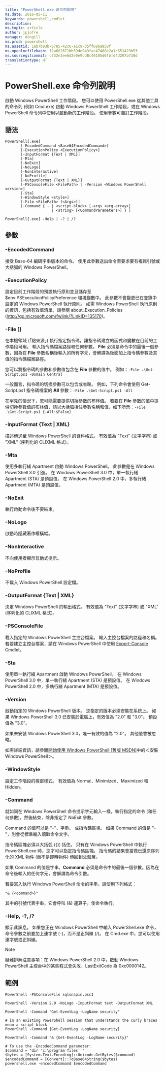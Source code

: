 ```yaml
---
title: "PowerShell.exe 命令列說明"
ms.date: 2016-05-11
keywords: powershell,cmdlet
description: 
ms.topic: article
author: jpjofre
manager: dongill
ms.prod: powershell
ms.assetid: 1ab7b93b-6785-42c6-a1c9-35ff686a958f
ms.openlocfilehash: f2a682671bb39de943fac47488e2a1c651423b53
ms.sourcegitcommit: c732e3ee6d2e0e9cd8c40105d6fbfd4d207b730d
translationtype: HT
---
```

# <a name="powershellexe-command-line-help"></a>PowerShell.exe 命令列說明
啟動 Windows PowerShell 工作階段。 您可以使用 PowerShell.exe 從其他工具的命令列 (例如 Cmd.exe) 啟動 Windows PowerShell 工作階段，或在 Windows PowerShell 命令列中使用以啟動新的工作階段。 使用參數可自訂工作階段。

## <a name="syntax"></a>語法

```
PowerShell[.exe]
       [-EncodedCommand <Base64EncodedCommand>]
       [-ExecutionPolicy <ExecutionPolicy>]
       [-InputFormat {Text | XML}] 
       [-Mta]
       [-NoExit]
       [-NoLogo]
       [-NonInteractive] 
       [-NoProfile] 
       [-OutputFormat {Text | XML}] 
       [-PSConsoleFile <FilePath> | -Version <Windows PowerShell version>]
       [-Sta]
       [-WindowStyle <style>]
       [-File <FilePath> [<Args>]]
       [-Command { - | <script-block> [-args <arg-array>]
                     | <string> [<CommandParameters>] } ]

PowerShell[.exe] -Help | -? | /?
```

## <a name="parameters"></a>參數

### <a name="-encodedcommand-base64encodedcommand"></a>-EncodedCommand <Base64EncodedCommand>
接受 Base-64 編碼字串版本的命令。 使用此參數送出命令至要求要有複雜引號或大括弧的 Windows PowerShell。

### <a name="-executionpolicy-executionpolicy"></a>-ExecutionPolicy <ExecutionPolicy>
設定目前工作階段的預設執行原則並且儲存至 $env:PSExecutionPolicyPreference 環境變數中。 此參數不會變更已在登錄中設定的 Windows PowerShell 執行原則。 如需 Windows PowerShell 執行原則的資訊，包括有效值清單，請參閱 about_Execution_Policies (http://go.microsoft.com/fwlink/?LinkID=135170)。

### <a name="-file-filepath-parameters"></a>-File <FilePath> \[<Parameters>]
在本機領域 (「點來源」) 執行指定指令碼，讓指令碼建立的函式和變數在目前的工作階段可用。 輸入指令碼檔案路徑和任何參數。 **File** 必須是命令中的最後一個參數，因為在 **File** 參數名稱後輸入的所有字元，會解譯為後面加上指令碼參數及其值的指令碼檔案路徑。

您可以將指令碼的參數和參數值包含在 **File** 參數的值中。 例如：`-File .\Get-Script.ps1 -Domain Central`

一般而言，指令碼的切換參數可以包含或省略。 例如，下列命令會使用 Get-Script.ps1 指令碼檔案的 **All** 參數：`-File .\Get-Script.ps1 -All`

在罕見的情況下，您可能需要提供切換參數的布林值。 若要在 **File** 參數的值中提供切換參數值的布林值，請以大括弧括住參數名稱和值，如下所示︰`-File .\Get-Script.ps1 {-All:$False}`

### <a name="-inputformat-text-xml"></a>-InputFormat {Text | XML}
描述傳送至 Windows PowerShell 的資料格式。 有效值為 "Text" (文字字串) 或 "XML" (序列化的 CLIXML 格式)。

### <a name="-mta"></a>-Mta
使用多執行緒 Apartment 啟動 Windows PowerShell。 此參數是在 Windows PowerShell 3.0 引進。 在 Windows PowerShell 3.0 中，單一執行緒 Apartment (STA) 是預設值。 在 Windows PowerShell 2.0 中，多執行緒 Apartment (MTA) 是預設值。

### <a name="-noexit"></a>-NoExit
執行啟動命令後不要結束。

### <a name="-nologo"></a>-NoLogo
啟動時隱藏著作權橫幅。

### <a name="-noninteractive"></a>-NonInteractive
不向使用者顯示互動式提示。

### <a name="-noprofile"></a>-NoProfile
不載入 Windows PowerShell 設定檔。

### <a name="-outputformat-text-xml"></a>-OutputFormat {Text | XML}
決定 Windows PowerShell 的輸出格式。 有效值為 "Text" (文字字串) 或 "XML" (序列化的 CLIXML 格式)。

### <a name="-psconsolefile-filepath"></a>-PSConsoleFile <FilePath>
載入指定的 Windows PowerShell 主控台檔案。 輸入主控台檔案的路徑和名稱。 若要建立主控台檔案，請在 Windows PowerShell 中使用 [Export-Console](https://technet.microsoft.com/en-us/library/4bab1c02-9e61-4aaf-9957-11d1934ef4ef) Cmdlet。

### <a name="-sta"></a>-Sta
使用單一執行緒 Apartment 啟動 Windows PowerShell。 在 Windows PowerShell 3.0 中，單一執行緒 Apartment (STA) 是預設值。 在 Windows PowerShell 2.0 中，多執行緒 Apartment (MTA) 是預設值。

### <a name="-version-windows-powershell-version"></a>-Version <Windows PowerShell Version>
啟動指定的 Windows PowerShell 版本。 您指定的版本必須安裝在系統上。 如果 Windows PowerShell 3.0 已安裝於電腦上，有效值為 "2.0" 和 "3.0"。 預設值為 "3.0"。

如果未安裝 Windows PowerShell 3.0，唯一有效的值為 "2.0"。 其他值會被忽略。

如需詳細資訊，請參閱[開始使用 Windows PowerShell [舊版 MSDN]](https://technet.microsoft.com/en-us/library/69555d95-b481-43e1-86e7-b46d68b3e2dd)中的＜安裝 Windows PowerShell＞。

### <a name="-windowstyle-window-style"></a>-WindowStyle <Window style>
設定工作階段的視窗樣式。 有效值為 Normal、Minimized、Maximized 和 Hidden。

### <a name="-command"></a>-Command
就如同在 Windows PowerShell 命令提示字元輸入一樣，執行指定的命令 (和任何參數)，然後結束，除非指定了 NoExit 參數。

Command 的值可以是 "-"、字串。 或指令碼區塊。 如果 Command 的值是 "-"，則會從標準輸入讀取命令文字。

指令碼區塊必須以大括弧 ({}) 括住。 只有在 Windows PowerShell 中執行 PowerShell.exe 時，您才可以指定指令碼區塊。 指令碼的結果會當做已還原序列化的 XML 物件 (而不是即時物件) 傳回到父殼層。

如果 Command 的值是字串，**Command** 必須是命令中的最後一個參數，因為在命令後輸入的任何字元，會解譯為命令引數。

若要寫入執行 Windows PowerShell 命令的字串，請使用下列格式︰

```
"& {<command>}"
```

其中的引號代表字串，它會呼叫 (&) 運算子，使命令執行。

### <a name="-help---"></a>-Help, -?, /?
顯示此訊息。 如果您正在 Windows PowerShell 中輸入 PowerShell.exe 命令，命令參數之前要加上連字號 (-)，而不是正斜線 (/)。 在 Cmd.exe 中，您可以使用連字號或正斜線。

> [!NOTE]
> 疑難排解注意事項︰在 Windows PowerShell 2.0 中，啟動 Windows PowerShell 主控台中的某些程式會失敗，LastExitCode 為 0xc0000142。

## <a name="examples"></a>範例

```
PowerShell -PSConsoleFile sqlsnapin.psc1

PowerShell -Version 2.0 -NoLogo -InputFormat text -OutputFormat XML

PowerShell -Command "Get-EventLog -LogName security"

# in an existing PowerShell session that understands the curly braces mean a script block
PowerShell -Command {Get-EventLog -LogName security}

PowerShell -Command "& {Get-EventLog -LogName security}"

# To use the -EncodedCommand parameter:
$command = "dir 'c:\program files' "
$bytes = [System.Text.Encoding]::Unicode.GetBytes($command)
$encodedCommand = [Convert]::ToBase64String($bytes)
powershell.exe -encodedCommand $encodedCommand
```

